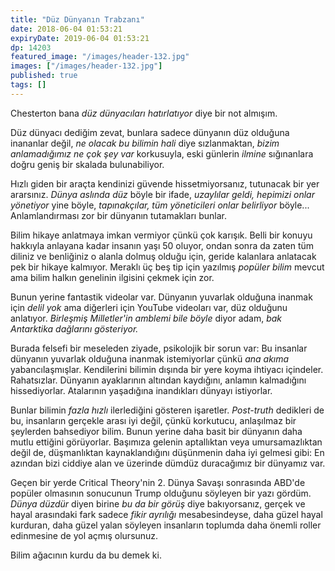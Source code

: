 ```yaml
---
title: "Düz Dünyanın Trabzanı"
date: 2018-06-04 01:53:21
expiryDate: 2019-06-04 01:53:21
dp: 14203
featured_image: "/images/header-132.jpg"
images: ["/images/header-132.jpg"]
published: true
tags: []
---
```




Chesterton bana *düz dünyacıları hatırlatıyor* diye bir not almışım.

Düz dünyacı dediğim zevat, bunlara sadece dünyanın düz olduğuna inananlar değil,
*ne olacak bu bilimin hali* diye sızlanmaktan, *bizim anlamadığımız ne çok şey
var* korkusuyla, eski günlerin *ilmine* sığınanlara doğru geniş bir skalada
bulunabiliyor.

Hızlı giden bir araçta kendinizi güvende hissetmiyorsanız, tutunacak bir yer
ararsınız. *Dünya aslında düz* böyle bir ifade, *uzaylılar geldi, hepimizi onlar
yönetiyor* yine böyle, *tapınakçılar, tüm yöneticileri onlar belirliyor*
böyle... Anlamlandırması zor bir dünyanın tutamakları bunlar.

Bilim hikaye anlatmaya imkan vermiyor çünkü çok karışık. Belli bir konuyu
hakkıyla anlayana kadar insanın yaşı 50 oluyor, ondan sonra da zaten tüm diliniz
ve benliğiniz o alanla dolmuş olduğu için, geride kalanlara anlatacak pek bir
hikaye kalmıyor. Meraklı üç beş tip için yazılmış *popüler bilim* mevcut ama
bilim halkın genelinin ilgisini çekmek için zor.

Bunun yerine fantastik videolar var. Dünyanın yuvarlak olduğuna inanmak için
*delil yok* ama diğerleri için YouTube videoları var, düz olduğunu anlatıyor.
*Birleşmiş Milletler'in amblemi bile böyle* diyor adam, *bak Antarktika
dağlarını gösteriyor.*

Burada felsefi bir meseleden ziyade, psikolojik bir sorun var: Bu insanlar
dünyanın yuvarlak olduğuna inanmak istemiyorlar çünkü *ana akıma*
yabancılaşmışlar. Kendilerini bilimin dışında bir yere koyma ihtiyacı içindeler.
Rahatsızlar. Dünyanın ayaklarının altından kaydığını, anlamın kalmadığını
hissediyorlar. Atalarının yaşadığına inandıkları dünyayı istiyorlar.

Bunlar bilimin *fazla hızlı* ilerlediğini gösteren işaretler. *Post-truth*
dedikleri de bu, insanların gerçekle arası iyi değil, çünkü korkutucu,
anlaşılmaz bir şeylerden bahsediyor bilim. Bunun yerine daha basit bir dünyanın
daha mutlu ettiğini görüyorlar. Başımıza gelenin aptallıktan veya
umursamazlıktan değil de, düşmanlıktan kaynaklandığını düşünmenin daha iyi
gelmesi gibi: En azından bizi ciddiye alan ve üzerinde dümdüz duracağımız bir
dünyamız var.

Geçen bir yerde Critical Theory'nin 2. Dünya Savaşı sonrasında ABD'de popüler
olmasının sonucunun Trump olduğunu söyleyen bir yazı gördüm. *Dünya düzdür*
diyen birine *bu da bir görüş* diye bakıyorsanız, gerçek ve hayal arasındaki
fark sadece *fikir ayrılığı* mesabesindeyse, daha güzel hayal kurduran, daha
güzel yalan söyleyen insanların toplumda daha önemli roller edinmesine de yol
açmış olursunuz.

Bilim ağacının kurdu da bu demek ki. 

